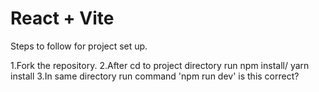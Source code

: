 # React + Vite

Steps to follow for project set up.

1.Fork the repository.
2.After cd to project directory run npm install/ yarn install
3.In same directory run  command 'npm run dev' is this correct?
